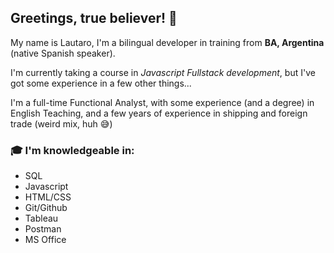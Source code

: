 ## Greetings, true believer! 👋

 My name is Lautaro, I'm a bilingual developer in training from **BA, Argentina** (native Spanish speaker).
 
I'm currently taking a course in *Javascript Fullstack development*, but I've got some experience in a few other things...

I'm a full-time Functional Analyst, with some experience (and a degree) in English Teaching, and a few years of experience in shipping and foreign trade (weird mix, huh 😅)

### 🎓 I'm knowledgeable in:                    
- SQL     
- Javascript
- HTML/CSS
- Git/Github
- Tableau
- Postman
- MS Office
